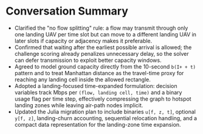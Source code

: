 # Conversation Summary

- Clarified the "no flow splitting" rule: a flow may transmit through only one landing UAV per time slot but can move to a different landing UAV in later slots if capacity or adjacency makes it preferable.
- Confirmed that waiting after the earliest possible arrival is allowed; the challenge scoring already penalizes unnecessary delay, so the solver can defer transmission to exploit better capacity windows.
- Agreed to model ground capacity directly from the 10-second `b(I+ + t)` pattern and to treat Manhattan distance as the travel-time proxy for reaching any landing cell inside the allowed rectangle.
- Adopted a landing-focused time-expanded formulation: decision variables track Mbps per `(flow, landing cell, time)` and a binary usage flag per time step, effectively compressing the graph to hotspot landing zones while leaving air-path nodes implicit.
- Updated the Julia migration plan to include binaries `u[f, z, t]`, optional `y[f, z]`, landing-churn accounting, sequential relocation handling, and a compact data representation for the landing-zone time expansion.
